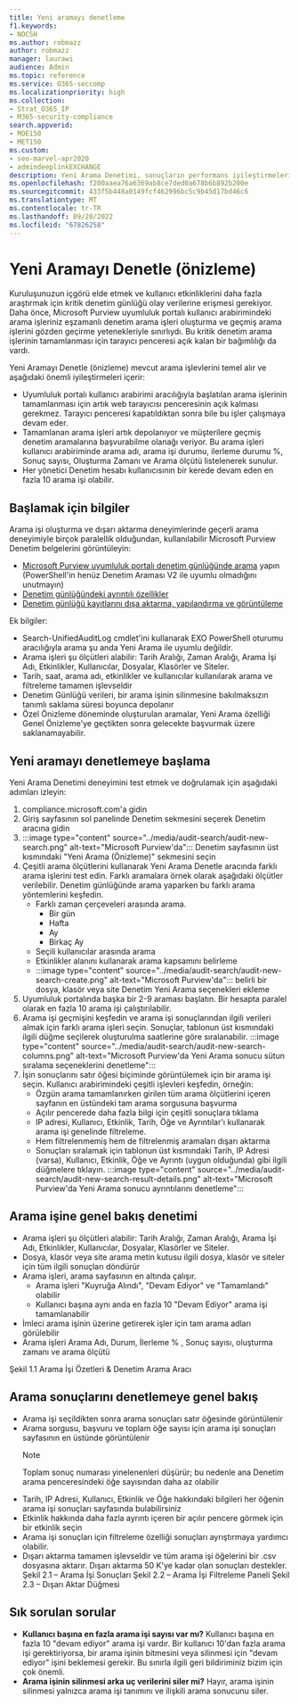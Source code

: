 ```yaml
---
title: Yeni aramayı denetleme
f1.keywords:
- NOCSH
ms.author: robmazz
author: robmazz
manager: laurawi
audience: Admin
ms.topic: reference
ms.service: O365-seccomp
ms.localizationpriority: high
ms.collection:
- Strat_O365_IP
- M365-security-compliance
search.appverid:
- MOE150
- MET150
ms.custom:
- seo-marvel-apr2020
- admindeeplinkEXCHANGE
description: Yeni Arama Denetimi, sonuçların performans iyileştirmelerini, eksiksizliğini ve tutarlılığını doğrular.
ms.openlocfilehash: f200aaea76a6369ab8ce7ded0a678b6b892b200e
ms.sourcegitcommit: 433f5b448a0149fcf462996bc5c9b45d17bd46c6
ms.translationtype: MT
ms.contentlocale: tr-TR
ms.lasthandoff: 09/20/2022
ms.locfileid: "67826258"
---
```

# <a name="audit-new-search-preview"></a>Yeni Aramayı Denetle (önizleme)

Kuruluşunuzun içgörü elde etmek ve kullanıcı etkinliklerini daha fazla araştırmak için kritik denetim günlüğü olay verilerine erişmesi gerekiyor. Daha önce, Microsoft Purview uyumluluk portalı kullanıcı arabirimindeki arama işleriniz eşzamanlı denetim arama işleri oluşturma ve geçmiş arama işlerini gözden geçirme yetenekleriyle sınırlıydı. Bu kritik denetim arama işlerinin tamamlanması için tarayıcı penceresi açık kalan bir bağımlılığı da vardı.

Yeni Aramayı Denetle (önizleme) mevcut arama işlevlerini temel alır ve aşağıdaki önemli iyileştirmeleri içerir:

- Uyumluluk portalı kullanıcı arabirimi aracılığıyla başlatılan arama işlerinin tamamlanması için artık web tarayıcısı penceresinin açık kalması gerekmez. Tarayıcı penceresi kapatıldıktan sonra bile bu işler çalışmaya devam eder.
- Tamamlanan arama işleri artık depolanıyor ve müşterilere geçmiş denetim aramalarına başvurabilme olanağı veriyor. Bu arama işleri kullanıcı arabiriminde arama adı, arama işi durumu, ilerleme durumu %, Sonuç sayısı, Oluşturma Zamanı ve Arama ölçütü listelenerek sunulur.
- Her yönetici Denetim hesabı kullanıcısının bir kerede devam eden en fazla 10 arama işi olabilir.

## <a name="information-to-get-started"></a>Başlamak için bilgiler

Arama işi oluşturma ve dışarı aktarma deneyimlerinde geçerli arama deneyimiyle birçok paralellik olduğundan, kullanılabilir Microsoft Purview Denetim belgelerini görüntüleyin:

- [Microsoft Purview uyumluluk portalı denetim günlüğünde arama](search-the-audit-log-in-security-and-compliance.md) yapın (PowerShell'in henüz Denetim Araması V2 ile uyumlu olmadığını unutmayın)
- [Denetim günlüğündeki ayrıntılı özellikler](detailed-properties-in-the-office-365-audit-log.md)
- [Denetim günlüğü kayıtlarını dışa aktarma, yapılandırma ve görüntüleme](export-view-audit-log-records.md)

Ek bilgiler:

- Search-UnifiedAuditLog cmdlet'ini kullanarak EXO PowerShell oturumu aracılığıyla arama şu anda Yeni Arama ile uyumlu değildir.
- Arama işleri şu ölçütleri alabilir: Tarih Aralığı, Zaman Aralığı, Arama İşi Adı, Etkinlikler, Kullanıcılar, Dosyalar, Klasörler ve Siteler.
- Tarih, saat, arama adı, etkinlikler ve kullanıcılar kullanılarak arama ve filtreleme tamamen işlevseldir
- Denetim Günlüğü verileri, bir arama işinin silinmesine bakılmaksızın tanımlı saklama süresi boyunca depolanır
- Özel Önizleme döneminde oluşturulan aramalar, Yeni Arama özelliği Genel Önizleme'ye geçtikten sonra gelecekte başvurmak üzere saklanamayabilir.

## <a name="get-started-with-audit-new-search"></a>Yeni aramayı denetlemeye başlama

Yeni Arama Denetimi deneyimini test etmek ve doğrulamak için aşağıdaki adımları izleyin:

1. compliance.microsoft.com'a gidin
1. Giriş sayfasının sol panelinde Denetim sekmesini seçerek Denetim aracına gidin
1. :::image type="content" source="../media/audit-search/audit-new-search.png" alt-text="Microsoft Purview'da"::: Denetim sayfasının üst kısmındaki "Yeni Arama (Önizleme)" sekmesini seçin
1. Çeşitli arama ölçütlerini kullanarak Yeni Arama Denetle aracında farklı arama işlerini test edin.
Farklı aramalara örnek olarak aşağıdaki ölçütler verilebilir. Denetim günlüğünde arama yaparken bu farklı arama yöntemlerini keşfedin.
    - Farklı zaman çerçeveleri arasında arama.
      - Bir gün
      - Hafta
      - Ay
      - Birkaç Ay
    - Seçili kullanıcılar arasında arama
    - Etkinlikler alanını kullanarak arama kapsamını belirleme
    - :::image type="content" source="../media/audit-search/audit-new-search-create.png" alt-text="Microsoft Purview'da"::: belirli bir dosya, klasör veya site Denetim Yeni Arama seçenekleri ekleme
1. Uyumluluk portalında başka bir 2-9 araması başlatın. Bir hesapta paralel olarak en fazla 10 arama işi çalıştırılabilir.
1. Arama işi geçmişini keşfedin ve arama işi sonuçlarından ilgili verileri almak için farklı arama işleri seçin. Sonuçlar, tablonun üst kısmındaki ilgili düğme seçilerek oluşturulma saatlerine göre sıralanabilir.
      :::image type="content" source="../media/audit-search/audit-new-search-columns.png" alt-text="Microsoft Purview'da Yeni Arama sonucu sütun sıralama seçeneklerini denetleme":::
1. İşin sonuçlarını satır öğesi biçiminde görüntülemek için bir arama işi seçin. Kullanıcı arabirimindeki çeşitli işlevleri keşfedin, örneğin:
    - Özgün arama tamamlanırken girilen tüm arama ölçütlerini içeren sayfanın en üstündeki tam arama sorgusuna başvurma
    - Açılır pencerede daha fazla bilgi için çeşitli sonuçlara tıklama
    - IP adresi, Kullanıcı, Etkinlik, Tarih, Öğe ve Ayrıntılar'ı kullanarak arama işi genelinde filtreleme.
    - Hem filtrelenmemiş hem de filtrelenmiş aramaları dışarı aktarma
    - Sonuçları sıralamak için tablonun üst kısmındaki Tarih, IP Adresi (varsa), Kullanıcı, Etkinlik, Öğe ve Ayrıntı (uygun olduğunda) gibi ilgili düğmelere tıklayın.
      :::image type="content" source="../media/audit-search/audit-new-search-result-details.png" alt-text="Microsoft Purview'da Yeni Arama sonucu ayrıntılarını denetleme":::

## <a name="audit-search-job-overview"></a>Arama işine genel bakış denetimi

- Arama işleri şu ölçütleri alabilir: Tarih Aralığı, Zaman Aralığı, Arama İşi Adı, Etkinlikler, Kullanıcılar, Dosyalar, Klasörler ve Siteler.
- Dosya, klasör veya site arama metin kutusu ilgili dosya, klasör ve siteler için tüm ilgili sonuçları döndürür
- Arama işleri, arama sayfasının en altında çalışır.
  - Arama işleri "Kuyruğa Alındı", "Devam Ediyor" ve "Tamamlandı" olabilir
  - Kullanıcı başına aynı anda en fazla 10 "Devam Ediyor" arama işi tamamlanabilir
- İmleci arama işinin üzerine getirerek işler için tam arama adları görülebilir
- Arama işleri Arama Adı, Durum, İlerleme % , Sonuç sayısı, oluşturma zamanı ve arama ölçütü

Şekil 1.1 Arama İşi Özetleri & Denetim Arama Aracı

## <a name="audit-search-results-overview"></a>Arama sonuçlarını denetlemeye genel bakış

- Arama işi seçildikten sonra arama sonuçları satır öğesinde görüntülenir
- Arama sorgusu, başvuru ve toplam öğe sayısı için arama işi sonuçları sayfasının en üstünde görüntülenir
  > [!NOTE]
  > Toplam sonuç numarası yinelenenleri düşürür; bu nedenle ana Denetim arama penceresindeki öğe sayısından daha az olabilir
- Tarih, IP Adresi, Kullanıcı, Etkinlik ve Öğe hakkındaki bilgileri her öğenin arama işi sonuçları sayfasında bulabilirsiniz
- Etkinlik hakkında daha fazla ayrıntı içeren bir açılır pencere görmek için bir etkinlik seçin
- Arama işi sonuçları için filtreleme özelliği sonuçları ayrıştırmaya yardımcı olabilir.
- Dışarı aktarma tamamen işlevseldir ve tüm arama işi öğelerini bir .csv dosyasına aktarır. Dışarı aktarma 50 K'ye kadar olan sonuçları destekler. Şekil 2.1 – Arama İşi Sonuçları Şekil 2.2 – Arama İşi Filtreleme Paneli Şekil 2.3 – Dışarı Aktar Düğmesi

## <a name="frequently-asked-questions"></a>Sık sorulan sorular

- **Kullanıcı başına en fazla arama işi sayısı var mı?**
  Kullanıcı başına en fazla 10 "devam ediyor" arama işi vardır. Bir kullanıcı 10'dan fazla arama işi gerektiriyorsa, bir arama işinin bitmesini veya silinmesi için "devam ediyor" işini beklemesi gerekir. Bu sınırla ilgili geri bildiriminiz bizim için çok önemli.
- **Arama işinin silinmesi arka uç verilerini siler mi?**
  Hayır, arama işinin silinmesi yalnızca arama işi tanımını ve ilişkili arama sonucunu siler.
